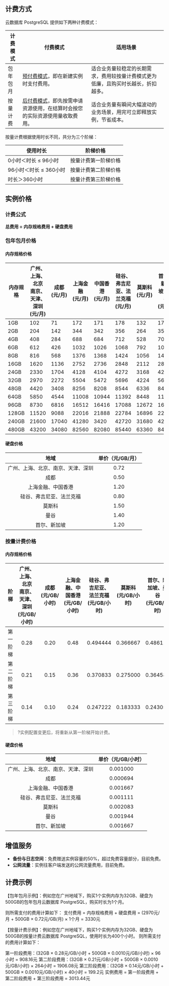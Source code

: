 ## 计费方式

云数据库 PostgreSQL 提供如下两种计费模式：

| 计费模式 | 付费模式                                                     | 适用场景                                                     |
| -------- | ------------------------------------------------------------ | ------------------------------------------------------------ |
| 包年包月 | [预付费模式](https://cloud.tencent.com/document/product/555/9618)，即在新建实例时支付费用。 | 适合业务量较稳定的长期需求，费用较按量计费模式更为低廉，且购买时长越长，折扣越多。 |
| 按量计费 | [后付费模式](https://cloud.tencent.com/document/product/555/9617)，即先按需申请资源使用，在结算时会按您的实际资源使用量收取费用。 | 适合业务量有瞬间大幅波动的业务场景，用完可立即释放实例，节省成本。 |

按量计费根据使用时长不同，共分为三个阶梯：

| 使用时长               | 阶梯价格             |
| ---------------------- | -------------------- |
| 0小时＜时长 ≤ 96小时   | 按量计费第一阶梯价格 |
| 96小时＜时长 ≤ 360小时 | 按量计费第二阶梯价格 |
| 时长＞360小时          | 按量计费第三阶梯价格 |

## 实例价格

### 计费公式

**总费用 = 内存规格费用 + 硬盘费用**

### 包年包月价格
#### 内存规格价格

| 内存规格 | 广州、上海、北京<br>南京、天津、深圳<br>(元/月) | 成都<br>(元/月) | 上海金融<br>(元/月) | 中国香港<br>(元/月) | 硅谷、弗吉尼亚、法兰克福<br>(元/月) | 莫斯科<br>(元/月)| 首尔、新加坡、曼谷<br>(元/月)| 
| -------- | ------------- | ---------- | ----------- | -------------- | ------------------- |------------ |--- |
| 1GB      | 102           | 71            | 172           | 171          | 178           | 132       | 175       | 
| 2GB      | 204           | 142          | 344           | 342          | 356           |  264      | 350       |  
| 4GB      | 408           | 284          | 688           | 684          | 712           |  528      |  700      |  
| 6GB      | 612           | 426          | 1032         | 1026        | 1068          |  792      | 1050     |  
| 8GB      | 816           | 568          | 1376         | 1368        | 1424          | 1056     | 1400     | 
| 16GB     | 1620        | 1136         | 2752         | 2736        | 2848          |  2112    | 2800     |  
| 24GB     | 2330        | 1704         | 4128         | 4104        | 4272          | 3168     | 4200     |  
| 32GB     | 2970        | 2272         | 5504         | 5472        | 5696          | 4224     | 5600     |  
| 48GB     | 4420        | 3408         | 8256         | 8208        | 8544          |  6336    | 8400     |  
| 64GB     | 5850        | 4544         | 11008       | 10944      | 11392         | 8448     | 11200   |  
| 96GB     | 8730        | 6816         | 16512       | 16416      | 17088         | 12672   | 16800   |  
| 128GB    | 11520      | 9088         | 22016      | 21888       | 22784         | 16896   | 22400   |  
| 240GB    | 21600      | 17040       | 41280      | 3420         | 42720         | 31680   | 42000   |  
| 480GB    | 43200      | 34080       | 82560      | 82080       | 85440         |  63360  | 84000   | 

#### 硬盘价格

|                地域                   | 单价（元/GB/月） |
| :--------------------------------: | :--------------:        |
|  广州、上海、北京、南京、天津、深圳 |       0.72       |
|  成都                                                |       0.50        |
|  上海金融、中国香港                          |       1.20        |
|  硅谷、弗吉尼亚、法兰克福                |       0.80        |
|  莫斯科                                            |       1.50        |
|  曼谷                                               |       1.40        |
|  首尔、新加坡                                   |       1.20        |


### 按量计费价格
#### 内存规格价格

|   阶梯       | 广州、上海、北京<br>南京、天津、深圳<br>(元/GB/小时) | 成都<br>(元/GB/小时)  | 上海金融、中国香港<br>(元/GB/小时)  | 硅谷、弗吉尼亚、法兰克福<br>(元/GB/小时)  |  莫斯科<br>(元/GB/小时)  | 首尔、新加坡、曼谷<br>(元/GB/小时) | 
| :------: | :---------------: | :---------------: | :--------------: | :--------------: |:--------------: |:---------------: |
| 第一阶梯 |       0.28         |         0.20         |         0.48        |      0.494444       |  0.366667	    | 0.486111  | 
| 第二阶梯 |       0.21           |         0.15         |         0.36        |      0.370833       |  0.275000      | 0.364583  | 
| 第三阶梯 |       0.14           |         0.10         |         0.24        |      0.247222       |  0.183333 	    | 0.243056  | 

>?实例配置变更后，将重新从第一阶梯开始计费。

#### 硬盘价格

|                地域                   | 单价（元/GB/小时） |
| :--------------------------------: | :----------------:         |
| 广州、上海、北京、南京、天津、深圳      |       0.001000        |
|  成都                                                    |       0.000694       |
|  上海金融、中国香港                              |       0.001667       |
|  硅谷、弗吉尼亚、法兰克福                    |       0.001111	   |
|  莫斯科                                                |       0.002083  |
|  曼谷                                                   |       0.001944	 |
|  首尔、新加坡                                      |       0.001667  |


## 增值服务
- **备份与日志空间**：免费赠送实例容量的50%，超过免费容量部分，目前免费。
- **公网流量**：实例往客户端发送的公网流量费用，目前免费。

## 计费示例
【包年包月示例】：例如您在广州地域下，购买1个实例内存为32GB、硬盘为500GB的包年包月云数据库 PostgreSQL，购买时长为1个月。

则所需支付的费用计算如下：
支付费用 = 内存规格费用 + 硬盘费用 = (2970元/月 + 500GB × 0.72元/GB/月) × 1个月 = 3330元

【按量计费示例】：例如您在广州地域下，购买1个实例内存为32GB、硬盘为500GB的按量计费云数据库 PostgreSQL，使用时长为400个小时。
则所需支付的费用计算如下：

第一阶段费用：(32GB × 0.28元/GB/小时 + 500GB × 0.0010元/GB/小时) × 96小时 = 908.16元
第二阶段费用：(32GB × 0.21元/GB/小时 + 500GB × 0.0010元/GB/小时) × 264小时 = 1906.08元
第三阶段费用：(32GB × 0.14元/GB/小时 + 500GB × 0.0010元/GB/小时) × 40小时 = 199.2元
实例费用 = 第一阶段费用 + 第二阶段费用 + 第三阶段费用 = 3013.44元
